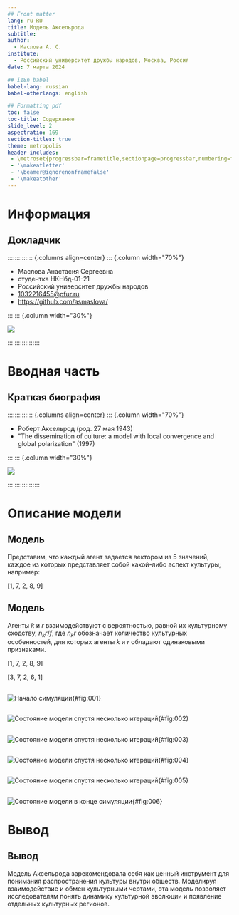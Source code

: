 ```yaml
---
## Front matter
lang: ru-RU
title: Модель Аксельрода
subtitle:
author:
  - Маслова А. С.
institute:
  - Российский университет дружбы народов, Москва, Россия
date: 7 марта 2024

## i18n babel
babel-lang: russian
babel-otherlangs: english

## Formatting pdf
toc: false
toc-title: Содержание
slide_level: 2
aspectratio: 169
section-titles: true
theme: metropolis
header-includes:
 - \metroset{progressbar=frametitle,sectionpage=progressbar,numbering=fraction}
 - '\makeatletter'
 - '\beamer@ignorenonframefalse'
 - '\makeatother'
---
```


# Информация

## Докладчик

:::::::::::::: {.columns align=center}
::: {.column width="70%"}

  * Маслова Анастасия Сергеевна
  * студентка НКНбд-01-21
  * Российский университет дружбы народов
  * [1032216455@pfur.ru](mailto:1032216455@pfur.ru)
  * <https://github.com/asmaslova/>

:::
::: {.column width="30%"}

![](./image/me.jpg)

:::
::::::::::::::

# Вводная часть

## Краткая биография

:::::::::::::: {.columns align=center}
::: {.column width="70%"}

  * Роберт Аксельрод (род. 27 мая 1943)
  * "The dissemination of culture: a model with local convergence and global polarization" (1997)

:::
::: {.column width="30%"}

![](./image/axelrod.png)

:::
::::::::::::::

# Описание модели

## Модель

Представим, что каждый агент задается вектором из 5 значений, каждое из которых представляет собой какой-либо аспект культуры, например:

[1, 7, 2, 8, 9]

## Модель

Агенты $k$ и $r$ взаимодействуют с вероятностью, равной их культурному сходству, $n_kr/f$, где $n_kr$ обозначает количество культурных особенностей, для которых агенты $k$ и $r$ обладают одинаковыми признаками.

[1, 7, 2, 8, 9]

[3, 7, 2, 6, 1]

##

![Начало симуляции](image/1.png){#fig:001}

##

![Состояние модели спустя несколько итераций](image/2.png){#fig:002}

##

![Состояние модели спустя несколько итераций](image/3.png){#fig:003}

##

![Состояние модели спустя несколько итераций](image/4.png){#fig:004}

##

![Состояние модели спустя несколько итераций](image/5.png){#fig:005}

##

![Состояние модели в конце симуляции](image/6.png){#fig:006}

# Вывод

## Вывод

Модель Аксельрода зарекомендовала себя как ценный инструмент для понимания распространения культуры внутри обществ. Моделируя взаимодействие и обмен культурными чертами, эта модель позволяет исследователям понять динамику культурной эволюции и появление отдельных культурных регионов.